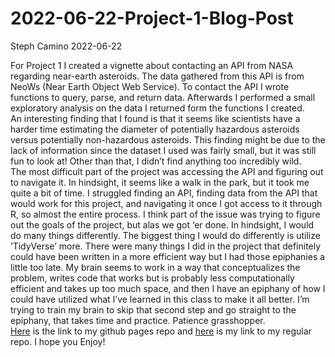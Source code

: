 2022-06-22-Project-1-Blog-Post
================
Steph Camino
2022-06-22

For Project 1 I created a vignette about contacting an API from NASA
regarding near-earth asteroids. The data gathered from this API is from
NeoWs (Near Earth Object Web Service). To contact the API I wrote
functions to query, parse, and return data. Afterwards I performed a
small exploratory analysis on the data I returned form the functions I
created.  
An interesting finding that I found is that it seems like scientists
have a harder time estimating the diameter of potentially hazardous
asteroids versus potentially non-hazardous asteroids. This finding might
be due to the lack of information since the dataset I used was fairly
small, but it was still fun to look at! Other than that, I didn’t find
anything too incredibly wild.  
The most difficult part of the project was accessing the API and
figuring out to navigate it. In hindsight, it seems like a walk in the
park, but it took me quite a bit of time. I struggled finding an API,
finding data from the API that would work for this project, and
navigating it once I got access to it through R, so almost the entire
process. I think part of the issue was trying to figure out the goals of
the project, but alas we got ‘er done. In hindsight, I would do many
things differently. The biggest thing I would do differently is utilize
’TidyVerse’ more. There were many things I did in the project that
definitely could have been written in a more efficient way but I had
those epiphanies a little too late. My brain seems to work in a way that
conceptualizes the problem, writes code that works but is probably less
computationally efficient and takes up too much space, and then I have
an epiphany of how I could have utilized what I’ve learned in this class
to make it all better. I’m trying to train my brain to skip that second
step and go straight to the epiphany, that takes time and practice.
Patience grasshopper.  
[Here](https://github.com/smcamino/Camino-Project-1) is the link to my
github pages repo and
[here](https://smcamino.github.io/Camino-Project-1/) is my link to my
regular repo. I hope you Enjoy!
